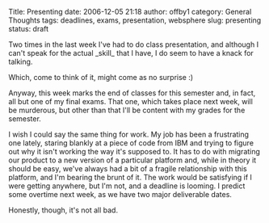 Title: Presenting
date: 2006-12-05 21:18
author: offby1
category: General Thoughts
tags: deadlines, exams, presentation, websphere
slug: presenting
status: draft

Two times in the last week I\'ve had to do class presentation, and although I can\'t speak for the actual \_skill\_ that I have, I do seem to have a knack for talking.

Which, come to think of it, might come as no surprise :)

Anyway, this week marks the end of classes for this semester and, in fact, all but one of my final exams. That one, which takes place next week, will be murderous, but other than that I\'ll be content with my grades for the semester.

I wish I could say the same thing for work. My job has been a frustrating one lately, staring blankly at a piece of code from IBM and trying to figure out why it isn\'t working the way it\'s supposed to. It has to do with migrating our product to a new version of a particular platform and, while in theory it should be easy, we\'ve always had a bit of a fragile relationship with this platform, and I\'m bearing the brunt of it. The work would be satisfying if I were getting anywhere, but I\'m not, and a deadline is looming. I predict some overtime next week, as we have two major deliverable dates.

Honestly, though, it\'s not all bad.
